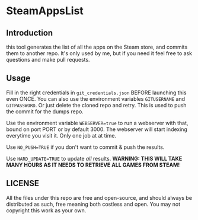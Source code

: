 SteamAppsList
===

## Introduction

this tool generates the list of all the apps on the Steam store, and commits them to another repo.
It's only used by me, but if you need it feel free to ask questions and make pull requests.

## Usage

Fill in the right credentials in `git_credentials.json` BEFORE launching this even ONCE.
You can also use the environment variables `GITUSERNAME` and `GITPASSWORD`.
Or just delete the cloned repo and retry.
This is used to push the commit for the dumps repo.

Use the environment variable `WEBSERVER=true` to run a webserver with that, bound on port PORT or by default 3000.
The webserver will start indexing everytime you visit it. Only one job at at time.

Use `NO_PUSH=TRUE` if you don't want to commit & push the results.

Use `HARD_UPDATE=TRUE` to update *all* results. **WARNING: THIS WILL TAKE MANY HOURS AS IT NEEDS TO RETRIEVE ALL GAMES FROM STEAM!**

## LICENSE

All the files under this repo are free and open-source, and should always be distributed as such,
free meaning both costless and open.
You may not copyright this work as your own.
